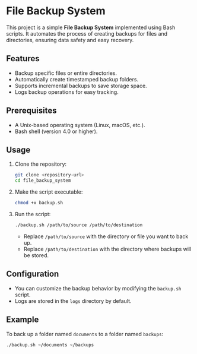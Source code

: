 # File Backup System

This project is a simple **File Backup System** implemented using Bash scripts. It automates the process of creating backups for files and directories, ensuring data safety and easy recovery.

## Features

- Backup specific files or entire directories.
- Automatically create timestamped backup folders.
- Supports incremental backups to save storage space.
- Logs backup operations for easy tracking.

## Prerequisites

- A Unix-based operating system (Linux, macOS, etc.).
- Bash shell (version 4.0 or higher).

## Usage

1. Clone the repository:
    ```bash
    git clone <repository-url>
    cd file_backup_system
    ```

2. Make the script executable:
    ```bash
    chmod +x backup.sh
    ```

3. Run the script:
    ```bash
    ./backup.sh /path/to/source /path/to/destination
    ```

    - Replace `/path/to/source` with the directory or file you want to back up.
    - Replace `/path/to/destination` with the directory where backups will be stored.

## Configuration

- You can customize the backup behavior by modifying the `backup.sh` script.
- Logs are stored in the `logs` directory by default.

## Example

To back up a folder named `documents` to a folder named `backups`:
```bash
./backup.sh ~/documents ~/backups
```


